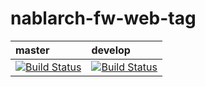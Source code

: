 # nablarch-fw-web-tag 


| master | develop |
|:-----------|:------------|
|[![Build Status](https://travis-ci.org/nablarch/nablarch-fw-web-tag.svg?branch=master)](https://travis-ci.org/nablarch/nablarch-fw-web-tag)|[![Build Status](https://travis-ci.org/nablarch/nablarch-fw-web-tag.svg?branch=develop)](https://travis-ci.org/nablarch/nablarch-fw-web-tag)|
